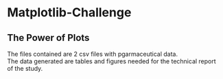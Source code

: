 # Matplotlib-Challenge
## The Power of Plots

The files contained are 2 csv files with pgarmaceutical data.  
The data generated are tables and figures needed for the technical report of the study.

